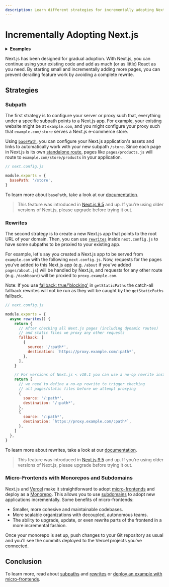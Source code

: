 ```yaml
---
description: Learn different strategies for incrementally adopting Next.js into your development workflow.
---
```


# Incrementally Adopting Next.js

<details>
  <summary><b>Examples</b></summary>
  <ul>
    <li><a href="https://github.com/vercel/next.js/tree/canary/examples/rewrites">Rewrites</a></li>
    <li><a href="https://github.com/vercel/next.js/tree/canary/examples/redirects">Redirects</a></li>
    <li><a href="https://github.com/vercel/next.js/tree/canary/examples/with-zones">Multi-Zones</a></li>
  </ul>
</details>

Next.js has been designed for gradual adoption. With Next.js, you can continue using your existing code and add as much (or as little) React as you need. By starting small and incrementally adding more pages, you can prevent derailing feature work by avoiding a complete rewrite.

## Strategies

### Subpath

The first strategy is to configure your server or proxy such that, everything under a specific subpath points to a Next.js app. For example, your existing website might be at `example.com`, and you might configure your proxy such that `example.com/store` serves a Next.js e-commerce store.

Using [`basePath`](/docs/api-reference/next.config.js/basepath.md), you can configure your Next.js application's assets and links to automatically work with your new subpath `/store`. Since each page in Next.js is its own [standalone route](/docs/routing/introduction.md), pages like `pages/products.js` will route to `example.com/store/products` in your application.

```jsx
// next.config.js

module.exports = {
  basePath: '/store',
}
```

To learn more about `basePath`, take a look at our [documentation](/docs/api-reference/next.config.js/basepath.md).

> This feature was introduced in [Next.js 9.5](https://nextjs.org/blog/next-9-5) and up. If you’re using older versions of Next.js, please upgrade before trying it out.

### Rewrites

The second strategy is to create a new Next.js app that points to the root URL of your domain. Then, you can use [`rewrites`](/docs/api-reference/next.config.js/rewrites.md) inside `next.config.js` to have some subpaths to be proxied to your existing app.

For example, let's say you created a Next.js app to be served from `example.com` with the following `next.config.js`. Now, requests for the pages you’ve added to this Next.js app (e.g. `/about` if you’ve added `pages/about.js`) will be handled by Next.js, and requests for any other route (e.g. `/dashboard`) will be proxied to `proxy.example.com`.

Note: If you use [fallback: true/'blocking'](/docs/api-reference/data-fetching/get-static-paths#fallback-true) in `getStaticPaths` the catch-all fallback rewrites will not be run as they will be caught by the `getStaticPaths` fallback.

```jsx
// next.config.js

module.exports = {
  async rewrites() {
    return {
      // After checking all Next.js pages (including dynamic routes)
      // and static files we proxy any other requests
      fallback: [
        {
          source: '/:path*',
          destination: `https://proxy.example.com/:path*`,
        },
      ],
    }

    // For versions of Next.js < v10.1 you can use a no-op rewrite instead
    return [
      // we need to define a no-op rewrite to trigger checking
      // all pages/static files before we attempt proxying
      {
        source: '/:path*',
        destination: '/:path*',
      },
      {
        source: '/:path*',
        destination: `https://proxy.example.com/:path*`,
      },
    ]
  },
}
```

To learn more about rewrites, take a look at our [documentation](/docs/api-reference/next.config.js/rewrites.md).

> This feature was introduced in [Next.js 9.5](https://nextjs.org/blog/next-9-5) and up. If you’re using older versions of Next.js, please upgrade before trying it out.

### Micro-Frontends with Monorepos and Subdomains

Next.js and [Vercel](https://vercel.com) make it straightforward to adopt [micro-frontends](https://martinfowler.com/articles/micro-frontends.html) and deploy as a [Monorepo](https://vercel.com/blog/monorepos). This allows you to use [subdomains](https://en.wikipedia.org/wiki/Subdomain) to adopt new applications incrementally. Some benefits of micro-frontends:

- Smaller, more cohesive and maintainable codebases.
- More scalable organizations with decoupled, autonomous teams.
- The ability to upgrade, update, or even rewrite parts of the frontend in a more incremental fashion.

Once your monorepo is set up, push changes to your Git repository as usual and you'll see the commits deployed to the Vercel projects you've connected.

## Conclusion

To learn more, read about [subpaths](/docs/api-reference/next.config.js/basepath.md) and [rewrites](/docs/api-reference/next.config.js/rewrites.md) or [deploy an example with micro-frontends](https://vercel.com/new/git/external?repository-url=https://github.com/vercel/next.js/tree/canary/examples/with-zones&project-name=with-zones&repository-name=with-zones).
